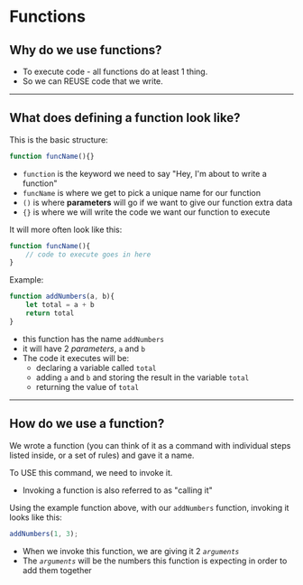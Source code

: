 # Functions

## Why do we use functions?

- To execute code - all functions do at least 1 thing.
- So we can REUSE code that we write.

---

## What does defining a function look like?

This is the basic structure:

```javascript
function funcName(){}
```

- `function` is the keyword we need to say "Hey, I'm about to write a function"
- `funcName` is where we get to pick a unique name for our function
- `()` is where **parameters** will go if we want to give our function extra data
- `{}` is where we will write the code we want our function to execute

It will more often look like this:

```javascript
function funcName(){
    // code to execute goes in here
}
```

Example:

```javascript
function addNumbers(a, b){
    let total = a + b
    return total
}
```

- this function has the name `addNumbers`
- it will have 2 *parameters*, `a` and `b`
- The code it executes will be:
  - declaring a variable called `total`
  - adding `a` and `b` and storing the result in the variable `total`
  - returning the value of `total`

---

## How do we use a function?

We wrote a function (you can think of it as a command with individual steps listed inside, or a set of rules) and gave it a name.

To USE this command, we need to invoke it.

- Invoking a function is also referred to as "calling it"

Using the example function above, with our `addNumbers` function, invoking it looks like this:

```javascript
addNumbers(1, 3);
```

- When we invoke this function, we are giving it 2 *`arguments`*
- The *`arguments`* will be the numbers this function is expecting in order to add them together
